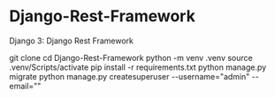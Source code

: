 # Django-Rest-Framework
Django 3:  Django Rest Framework

git clone 
cd Django-Rest-Framework
python -m venv .venv
source .venv/Scripts/activate
pip install -r requirements.txt
python manage.py migrate
python manage.py createsuperuser --username="admin" --email=""
